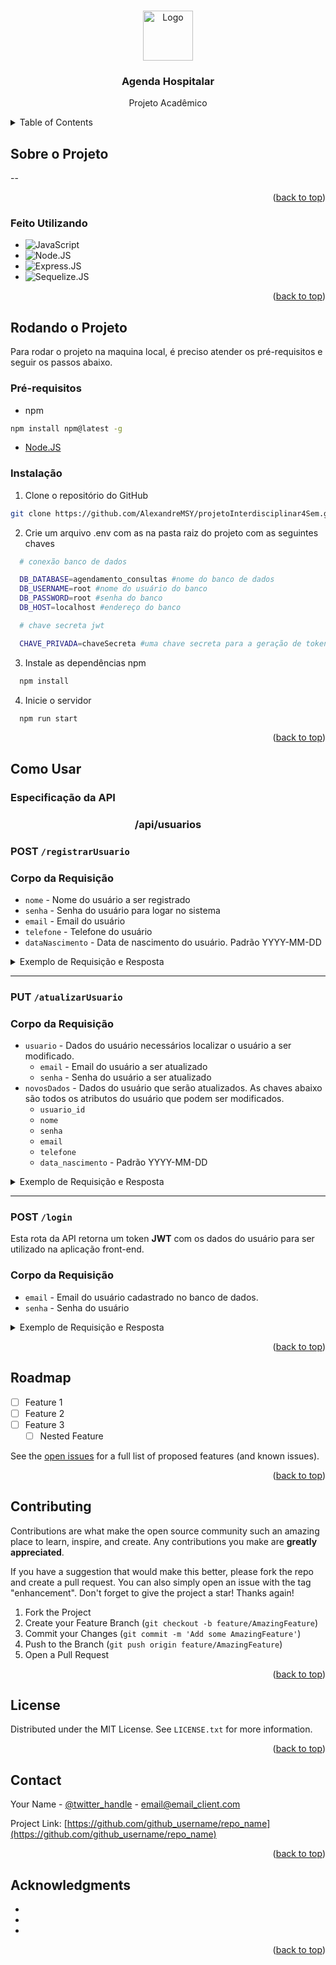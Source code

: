 <!-- Improved compatibility of back to top link: See: https://github.com/othneildrew/Best-README-Template/pull/73 -->

<a name="readme-top"></a>

<!--
*** Thanks for checking out the Best-README-Template. If you have a suggestion
*** that would make this better, please fork the repo and create a pull request
*** or simply open an issue with the tag "enhancement".
*** Don't forget to give the project a star!
*** Thanks again! Now go create something AMAZING! :D
-->

<!-- PROJECT SHIELDS -->
<!--
*** I'm using markdown "reference style" links for readability.
*** Reference links are enclosed in brackets [ ] instead of parentheses ( ).
*** See the bottom of this document for the declaration of the reference variables
*** for contributors-url, forks-url, etc. This is an optional, concise syntax you may use.
*** https://www.markdownguide.org/basic-syntax/#reference-style-links
-->

<!-- PROJECT LOGO -->
<br />
<div align="center">
  <a href="https://github.com/github_username/repo_name">
    <img src="images/logo.png" alt="Logo" width="80" height="80">
  </a>

<h3 align="center">Agenda Hospitalar</h3>

  <p align="center">
    Projeto Acadêmico
  </p>
</div>

<!-- TABLE OF CONTENTS -->
<details>
  <summary>Table of Contents</summary>
  <ol>
    <li>
      <a href="#about-the-project">Sobre o Projeto</a>
      <ul>
        <li><a href="#built-with">Built With</a></li>
      </ul>
    </li>
    <li>
      <a href="#getting-started">Getting Started</a>
      <ul>
        <li><a href="#prerequisites">Prerequisites</a></li>
        <li><a href="#installation">Installation</a></li>
      </ul>
    </li>
    <li><a href="#usage">Usage</a></li>
    <li><a href="#roadmap">Roadmap</a></li>
    <li><a href="#contributing">Contributing</a></li>
    <li><a href="#license">License</a></li>
    <li><a href="#contact">Contact</a></li>
    <li><a href="#acknowledgments">Acknowledgments</a></li>
  </ol>
</details>

<!-- ABOUT THE PROJECT -->

## Sobre o Projeto

--

<p align="right">(<a href="#readme-top">back to top</a>)</p>

### Feito Utilizando

- ![JavaScript](https://img.shields.io/badge/JavaScript-F7DF1E?style=for-the-badge&logo=javascript&logoColor=black)
- ![Node.JS](https://img.shields.io/badge/Node.js-43853D?style=for-the-badge&logo=node.js&logoColor=white)
- ![Express.JS](https://img.shields.io/badge/Express.js-404D59?style=for-the-badge)
- ![Sequelize.JS](https://img.shields.io/badge/sequelize-323330?style=for-the-badge&logo=sequelize&logoColor=blue)

<p align="right">(<a href="#readme-top">back to top</a>)</p>

<!-- GETTING STARTED -->

## Rodando o Projeto

Para rodar o projeto na maquina local, é preciso atender os pré-requisitos e seguir os passos abaixo.

### Pré-requisitos

- npm

```sh
npm install npm@latest -g
```

- [Node.JS](https://nodejs.org/en)

### Instalação

1. Clone o repositório do GitHub

```sh
git clone https://github.com/AlexandreMSY/projetoInterdisciplinar4Sem.git
```

2. Crie um arquivo .env com as na pasta raiz do projeto com as seguintes chaves

```sh
  # conexão banco de dados

  DB_DATABASE=agendamento_consultas #nome do banco de dados
  DB_USERNAME=root #nome do usuário do banco
  DB_PASSWORD=root #senha do banco
  DB_HOST=localhost #endereço do banco

  # chave secreta jwt

  CHAVE_PRIVADA=chaveSecreta #uma chave secreta para a geração de tokens JWT
```

3. Instale as dependências npm

```sh
  npm install
```

4. Inicie o servidor

```sh
  npm run start
```

<p align="right">(<a href="#readme-top">back to top</a>)</p>

<!-- USAGE EXAMPLES -->

## Como Usar

### Especificação da API

<!-- Usuarios -->

<h3 align="center">/api/usuarios</h3>

### **POST** `/registrarUsuario`<br/>

### Corpo da Requisição

- `nome` - Nome do usuário a ser registrado
- `senha` - Senha do usuário para logar no sistema
- `email` - Email do usuário
- `telefone` - Telefone do usuário
- `dataNascimento` - Data de nascimento do usuário. Padrão YYYY-MM-DD

<details>
  <summary>Exemplo de Requisição e Resposta</summary>
  <h3>Requisição</h3>
  
  <pre><code>
    {
      "nome": "Usuario Teste",
      "senha": "senha1234",
      "email": "usuarioteste@gmail.com",
      "telefone": "123456789",
      "dataNascimento": "1999-04-23"
    }
  </code></pre>
  
  <h3>Resposta</h3>
  <pre><code>
    {
      {
        "sucesso": true,
        "mensagem": "Usuario criado com sucesso",
        "usuarioCriado": {
          "usuario_id": "5e0c5b6a-25e7-495d-9cd3-e59249c203da",
          "nome": "Usuario Teste",
          "senha": "senha1234",
          "email": "usuarioteste@gmail.com",
          "telefone": "123456789",
          "data_nascimento": "1999-04-23T00:00:00.000Z"
        }
      }
    }
  </code></pre>
</details>

<hr>

### **PUT** `/atualizarUsuario`</br>

### Corpo da Requisição

- `usuario` - Dados do usuário necessários localizar o usuário a ser modificado.
  - `email` - Email do usuário a ser atualizado
  - `senha` - Senha do usuário a ser atualizado
- `novosDados` - Dados do usuário que serão atualizados. As chaves abaixo são todos os atributos do usuário que podem ser modificados.
  - `usuario_id`
  - `nome`
  - `senha`
  - `email`
  - `telefone`
  - `data_nascimento` - Padrão YYYY-MM-DD

<details>
  <summary>Exemplo de Requisição e Resposta</summary>
  <h3>Requisição</h3>
  <pre><code>
    {
      "usuario": {
          "email": "usuarioteste@gmail.com",
          "senha": "senha1234"
      },
      "novosDados": {
          "nome": "Atualizar Usuario",
          "email": "usuarioatualizado@gmail.com"
      }
    }
  </code></pre>
  
  <h3>Resposta</h3>
  <pre><code>
    {
      "sucesso": true,
      "mensagem": "Usuário alterado",
      "dadosAlterados": {
        "nome": "Atualizar Usuario",
        "email": "usuarioatualizado@gmail.com"
      }
    }
  </code></pre>
</details>

<hr>

### **POST** `/login`</br>

Esta rota da API retorna um token **JWT** com os dados do usuário para ser utilizado na aplicação front-end.

### Corpo da Requisição
- `email` - Email do usuário cadastrado no banco de dados.
- `senha` - Senha do usuário

<details>
  <summary>Exemplo de Requisição e Resposta</summary>
  <h3>Requisição</h3>
  <pre><code>
    {
      "email": "usuarioatualizado@gmail.com",
      "senha": "senha1234"
    }
  </code></pre>
  <h3>Resposta</h3>
  <pre><code>
    {
      "sucesso": true,
      "tokenDeAcesso": "eyJhbGciOiJIUzI1NiIsInR5cCI6IkpXVCJ9.eyJ1c3VhcmlvX2lkIjoiNWUwYzViNmEtMjVlNy00OTVkLTljZDMtZTU5MjQ5YzIwM2RhIiwibm9tZSI6IkF0dWFsaXphciBVc3VhcmlvIiwic2VuaGEiOiJzZW5oYTEyMzQiLCJlbWFpbCI6InVzdWFyaW9hdHVhbGl6YWRvQGdtYWlsLmNvbSIsInRlbGVmb25lIjoiMTIzNDU2Nzg5IiwiZGF0YV9uYXNjaW1lbnRvIjoiMTk5OS0wNC0yM1QwMDowMDowMC4wMDBaIiwiaWF0IjoxNjk2OTExOTAzLCJleHAiOjE3Mjg0Njk1MDN9.WThhJ20fpORpQpyKV7duKrzxRqNgDCiOFBlpFJv0Xzg"
    }
  </code></pre>
  <h3>Token <strong>JWT</strong> descifrado</h3>
  <pre><code>
    {
      alg: "HS256",
      typ: "JWT"
    }.
    {
      usuario_id: "5e0c5b6a-25e7-495d-9cd3-e59249c203da",
      nome: "Atualizar Usuario",
      senha: "senha1234",
      email: "usuarioatualizado@gmail.com",
      telefone: "123456789",
      data_nascimento: "1999-04-23T00:00:00.000Z",
      iat: 1696911903,
      exp: 1728469503
    }.
    [signature]
  </code></pre>
</details>

<p align="right">(<a href="#readme-top">back to top</a>)</p>

<!-- ROADMAP -->

## Roadmap

- [ ] Feature 1
- [ ] Feature 2
- [ ] Feature 3
  - [ ] Nested Feature

See the [open issues](https://github.com/github_username/repo_name/issues) for a full list of proposed features (and known issues).

<p align="right">(<a href="#readme-top">back to top</a>)</p>

<!-- CONTRIBUTING -->

## Contributing

Contributions are what make the open source community such an amazing place to learn, inspire, and create. Any contributions you make are **greatly appreciated**.

If you have a suggestion that would make this better, please fork the repo and create a pull request. You can also simply open an issue with the tag "enhancement".
Don't forget to give the project a star! Thanks again!

1. Fork the Project
2. Create your Feature Branch (`git checkout -b feature/AmazingFeature`)
3. Commit your Changes (`git commit -m 'Add some AmazingFeature'`)
4. Push to the Branch (`git push origin feature/AmazingFeature`)
5. Open a Pull Request

<p align="right">(<a href="#readme-top">back to top</a>)</p>

<!-- LICENSE -->

## License

Distributed under the MIT License. See `LICENSE.txt` for more information.

<p align="right">(<a href="#readme-top">back to top</a>)</p>

<!-- CONTACT -->

## Contact

Your Name - [@twitter_handle](https://twitter.com/twitter_handle) - email@email_client.com

Project Link: [https://github.com/github_username/repo_name](https://github.com/github_username/repo_name)

<p align="right">(<a href="#readme-top">back to top</a>)</p>

<!-- ACKNOWLEDGMENTS -->

## Acknowledgments

- []()
- []()
- []()

<p align="right">(<a href="#readme-top">back to top</a>)</p>
